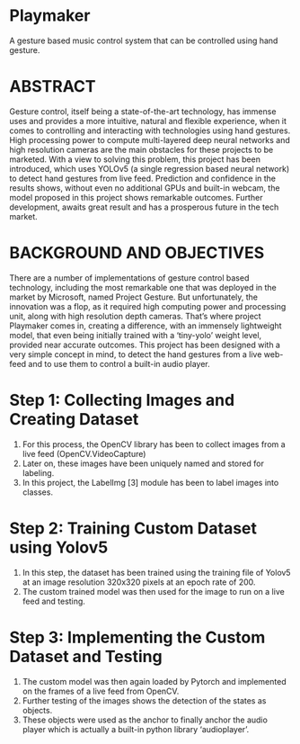 # Playmaker
A gesture based music control system that can be controlled using hand gesture. 


# ABSTRACT
Gesture control, itself being a state-of-the-art technology, has immense uses and provides a more intuitive, natural and flexible experience, when it comes to controlling and interacting with technologies using hand gestures. High processing power to compute multi-layered deep neural networks and high resolution cameras are the main obstacles for these projects to be marketed. With a view to solving this problem, this project has been introduced, which uses YOLOv5 (a single regression based neural network) to detect hand gestures from live feed. Prediction and confidence in the results shows, without even no additional GPUs and built-in webcam, the model proposed in this project shows remarkable outcomes. Further development, awaits great result and has a prosperous future in the tech market.

# BACKGROUND AND OBJECTIVES
There are a number of implementations of gesture control based technology, including the most remarkable one that was deployed in the market by Microsoft, named Project Gesture. But unfortunately, the innovation was a flop, as it required high computing power and processing unit, along with high resolution depth cameras. That’s where project Playmaker comes in, creating a difference, with an immensely lightweight model, that even being initially trained with a ‘tiny-yolo’ weight level, provided near accurate outcomes.
This project has been designed with a very simple concept in mind, to detect the hand gestures from a live web-feed and to use them to control a built-in audio player. 

# Step 1: Collecting Images and Creating Dataset
1.	For this process, the OpenCV library has been to collect images from a live feed (OpenCV.VideoCapture)
2.	Later on, these images have been uniquely named and stored for labeling.
3.	In this project, the LabelImg [3] module has been to label images into classes.

# Step 2: Training Custom Dataset using Yolov5
1.	In this step, the dataset has been trained using the training file of Yolov5 at an image resolution 320x320 pixels at an epoch rate of 200.
2.	The custom trained model was then used for the image to run on a live feed and testing.

# Step 3: Implementing the Custom Dataset and Testing
1.	The custom model was then again loaded by Pytorch and implemented on the frames of a live feed from OpenCV.
2.	Further testing of the images shows the detection of the states as objects. 
3.	These objects were used as the anchor to finally anchor the audio player which is actually a built-in python library ‘audioplayer’.  
